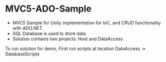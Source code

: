 # MVC5-ADO-Sample

- MVC5 Sample for Unity implementation for IoC, and CRUD functionality with ADO.NET.
- SQL Database is used to store data
- Solution contains two projects: Host and DataAccess

To run solution for demo, First run scripts at location DataAccess -> DatabaseScripts
